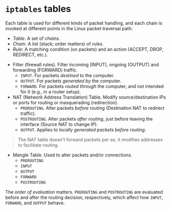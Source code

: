 # `iptables` tables

Each table is used for different kinds of packet handling, and each chain is invoked at different points in the Linux packet traversal path:
* *Table*. A set of *chains*.
* *Chain*. A list (stack; order matters) of *rules*.
* *Rule*: A matching condition (on packets) and an action (ACCEPT, DROP, REDIRECT, etc.).

- Filter (firewall rules). Filter incoming (INPUT), ongoing (OUTPUT) and forwarding (FORWARD) traffic.
    - `INPUT`. For packets *destined* to the computer.
    - `OUTPUT`. For packets *generated by* the computer.
    - `FORWARD`. For packets *routed through* the computer, and not intended for it (e.g., in a router setup).
- NAT (Network Address Translation) Table. Modify source/destination IPs or ports for routing or masquerading (redirection).
    - `PREROUTING`. Alter packets *before routing* (Destination NAT to redirect traffic).
    - `POSTROUTING`. Alter packets *after routing*, just before leaving the interface (Source NAT to change IP).
    - `OUTPUT`. Applies to *locally generated packets before routing*.

>  The NAT table doesn't forward packets per se, it modifies addresses to facilitate routing.

- Mangle Table. Used to alter packets and/or connections.
    - `PREROUTING`
    - `INPUT`
    - `OUTPUT`
    - `FORWARD`
    - `POSTROUTING`

The *order of evaluation* matters. `PREROUTING` and `POSTROUTING` are evaluated before and after the routing decision, respectively, which affect how `INPUT`, `FORWARD`, and `OUTPUT` behave.

